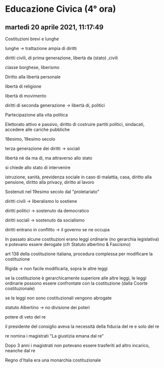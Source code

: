 # Educazione Civica (4° ora)

## martedì 20 aprile 2021, 11:17:49

Costituzioni brevi e lunghe

lunghe -> trattazione ampia di diritti

diritti civili, di prima generazione, libertà da (stato) ,civili 

classe borghese, liberismo

Diritto alla libertà personale

libertà di religione

libertà di movimento

diritti di seconda generazione -> libertà di, politici

Partecipazione alla vita politica 

Elettorato attivo e passivo, diritto di costruire partiti politici, sindacati, accedere alle cariche pubbliche

18esimo, 19esimo secolo



terza generazione dei diritti -> sociali

libertà nè da ma di, ma attraverso allo stato

si chiede allo stato di intervenire

istruzione, sanità, previdenza sociale in caso di malattia, casa, diritto alla pensione, diritto alla privacy, diritto al lavoro

Sostenuti nel 19esimo secolo dal "proletariato"

diritti civili -> liberalismo lo sostiene

diritti politici -> sostenuto da democratico

diritti sociali -> sostenuto da socialismo

diritti entrano in conflitto -> il governo se ne occupa



In passato alcune costituzioni erano leggi ordinarie (no gerarchia legislativa) e potevano essere derogate (cfr Statuto albertino & Fascismo)

art 138 della costituzione italiana, procedura complessa per modificare la costituzione

Rigida -> non facile modificarla, sopra le altre leggi

se la costituzione è gerarchicamente superiore alle altre leggi, le leggi ordinarie possono essere confrontate con la costituzione (dalla Coorte costituzionale)

se le leggi non sono costituzionali vengono abrogate





statuto Albertino -> no divisione dei poteri

potere di veto del re

il presidente del consiglio aveva la necessità della fiducia del re e solo del re

re nomina i magistrati "La giustizia emana dal re"

Dopo 3 anni i magistrati non potevano essere trasferiti ad altro incarico, neanche dal re



Regno d'Italia era una monarchia costituzionale